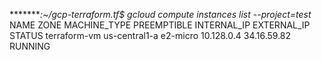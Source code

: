 ********:~/gcp-terraform.tf$ gcloud compute instances list --project=test*
NAME          ZONE           MACHINE_TYPE  PREEMPTIBLE  INTERNAL_IP  EXTERNAL_IP  STATUS
terraform-vm  us-central1-a  e2-micro                   10.128.0.4   34.16.59.82  RUNNING
